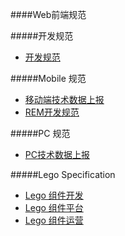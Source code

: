 ####Web前端规范

#####开发规范

+	[开发规范](http://imweb.github.io/CodeGuide/)

#####Mobile 规范

+	[移动端技术数据上报](mobile/report.md)
+	[REM开发规范](mobile/rem.md)

#####PC 规范

+   [PC技术数据上报](pc/report.md)

#####Lego Specification

+	[Lego 组件开发](/lego/SPECIFICATION.md)
+	[Lego 组件平台](/lego/PLATFORM-SPECIFICATION.md)
+   [Lego 组件运营](/lego/OPERATION.md)
